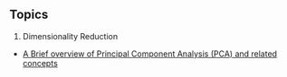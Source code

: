 ## Topics

1. Dimensionality Reduction
- [A Brief overview of Principal Component Analysis (PCA) and related concepts](https://debanga.github.com/depurr/dim-reduction1)


